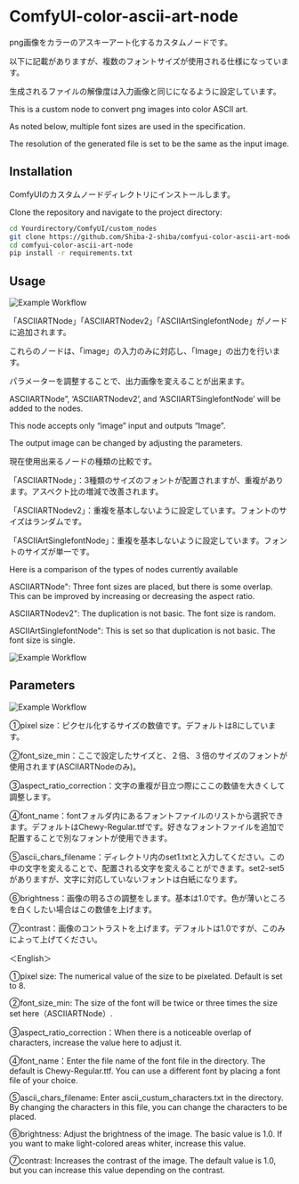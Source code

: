 # ComfyUI-color-ascii-art-node


png画像をカラーのアスキーアート化するカスタムノードです。

以下に記載がありますが、複数のフォントサイズが使用される仕様になっています。

生成されるファイルの解像度は入力画像と同じになるように設定しています。

This is a custom node to convert png images into color ASCII art.

As noted below, multiple font sizes are used in the specification.

The resolution of the generated file is set to be the same as the input image.

## Installation

ComfyUIのカスタムノードディレクトリにインストールします。

Clone the repository and navigate to the project directory:

```bash
cd Yourdirectory/ComfyUI/custom_nodes
git clone https://github.com/Shiba-2-shiba/comfyui-color-ascii-art-node.git
cd comfyui-color-ascii-art-node
pip install -r requirements.txt

```

## Usage

![Example Workflow](https://github.com/Shiba-2-shiba/testascii/blob/main/ref_image/flow_exmaple.png)

「ASCIIARTNode」「ASCIIARTNodev2」「ASCIIArtSinglefontNode」がノードに追加されます。

これらのノードは、「image」の入力のみに対応し、「Image」の出力を行います。

パラメーターを調整することで、出力画像を変えることが出来ます。


ASCIIARTNode”, ‘ASCIIARTNodev2’, and ‘ASCIIARTSinglefontNode’ will be added to the nodes.

This node accepts only “image” input and outputs “Image”.

The output image can be changed by adjusting the parameters.


現在使用出来るノードの種類の比較です。

「ASCIIARTNode」：3種類のサイズのフォントが配置されますが、重複があります。アスペクト比の増減で改善されます。

「ASCIIARTNodev2」：重複を基本しないように設定しています。フォントのサイズはランダムです。

「ASCIIArtSinglefontNode」：重複を基本しないように設定しています。フォントのサイズが単一です。


Here is a comparison of the types of nodes currently available

ASCIIARTNode": Three font sizes are placed, but there is some overlap. This can be improved by increasing or decreasing the aspect ratio.

ASCIIARTNodev2": The duplication is not basic. The font size is random.

ASCIIArtSinglefontNode": This is set so that duplication is not basic. The font size is single.


![Example Workflow](https://github.com/Shiba-2-shiba/testascii/blob/main/ref_image/flowexmaple_3.png)


## Parameters


![Example Workflow](https://github.com/Shiba-2-shiba/testascii/blob/main/ref_image/Asciiartnode.png)


①pixel size：ピクセル化するサイズの数値です。デフォルトは8にしています。

②font_size_min：ここで設定したサイズと、２倍、３倍のサイズのフォントが使用されます(ASCIIARTNodeのみ)。

③aspect_ratio_correction：文字の重複が目立つ際にここの数値を大きくして調整します。

④font_name：fontフォルダ内にあるフォントファイルのリストから選択できます。デフォルトはChewy-Regular.ttfです。好きなフォントファイルを追加で配置することで別なフォントが使用できます。

⑤ascii_chars_filename：ディレクトリ内のset1.txtと入力してください。この中の文字を変えることで、配置される文字を変えることができます。set2-set5がありますが、文字に対応していないフォントは白紙になります。

⑥brightness：画像の明るさの調整をします。基本は1.0です。色が薄いところを白くしたい場合はこの数値を上げます。

⑦contrast：画像のコントラストを上げます。デフォルトは1.0ですが、このみによって上げてください。


＜English＞

①pixel size: The numerical value of the size to be pixelated. Default is set to 8.

②font_size_min: The size of the font will be twice or three times the size set here（ASCIIARTNode）.

③aspect_ratio_correction：When there is a noticeable overlap of characters, increase the value here to adjust it.

④font_name：Enter the file name of the font file in the directory. The default is Chewy-Regular.ttf. You can use a different font by placing a font file of your choice.

⑤ascii_chars_filename: Enter ascii_custum_characters.txt in the directory. By changing the characters in this file, you can change the characters to be placed.

⑥brightness: Adjust the brightness of the image. The basic value is 1.0. If you want to make light-colored areas whiter, increase this value.

⑦contrast: Increases the contrast of the image. The default value is 1.0, but you can increase this value depending on the contrast.








